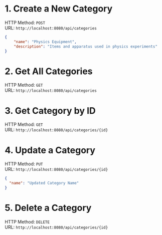# 1. Create a New Category  
HTTP Method: `POST`  
URL: `http://localhost:8080/api/categories`
```json
{
    "name": "Physics Equipment",
    "description": "Items and apparatus used in physics experiments"
}
```  

# 2. Get All Categories  
HTTP Method: `GET`  
URL: `http://localhost:8080/api/categories`  

# 3. Get Category by ID  
HTTP Method: `GET`  
URL: `http://localhost:8080/api/categories/{id}`  

# 4. Update a Category  
HTTP Method: `PUT`  
URL: `http://localhost:8080/api/categories/{id}`  
```json
{
  "name": "Updated Category Name"
}
```  

# 5. Delete a Category  
HTTP Method: `DELETE`  
URL: `http://localhost:8080/api/categories/{id}`  